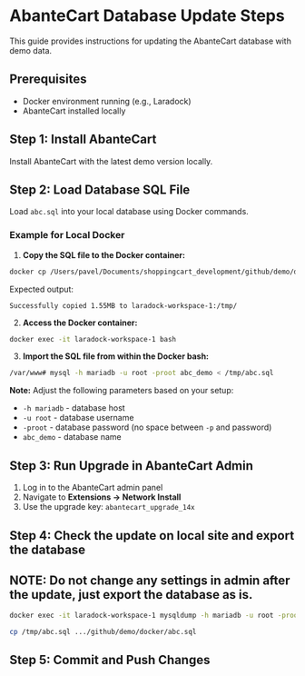 # AbanteCart Database Update Steps

This guide provides instructions for updating the AbanteCart database with demo data.

## Prerequisites

- Docker environment running (e.g., Laradock)
- AbanteCart installed locally

## Step 1: Install AbanteCart

Install AbanteCart with the latest demo version locally.

## Step 2: Load Database SQL File

Load `abc.sql` into your local database using Docker commands.

### Example for Local Docker

1. **Copy the SQL file to the Docker container:**

```bash
docker cp /Users/pavel/Documents/shoppingcart_development/github/demo/docker/abc.sql laradock-workspace-1:/tmp/
```

Expected output:
```
Successfully copied 1.55MB to laradock-workspace-1:/tmp/
```

2. **Access the Docker container:**

```bash
docker exec -it laradock-workspace-1 bash
```

3. **Import the SQL file from within the Docker bash:**

```bash
/var/www# mysql -h mariadb -u root -proot abc_demo < /tmp/abc.sql
```

**Note:** Adjust the following parameters based on your setup:
- `-h mariadb` - database host
- `-u root` - database username
- `-proot` - database password (no space between `-p` and password)
- `abc_demo` - database name

## Step 3: Run Upgrade in AbanteCart Admin

1. Log in to the AbanteCart admin panel
2. Navigate to **Extensions → Network Install**
3. Use the upgrade key: `abantecart_upgrade_14x`

## Step 4: Check the update on local site and export the database

## NOTE: Do not change any settings in admin after the update, just export the database as is.

```bash
docker exec -it laradock-workspace-1 mysqldump -h mariadb -u root -proot abc_demo --complete-insert > /tmp/abc.sql

cp /tmp/abc.sql .../github/demo/docker/abc.sql
```

## Step 5: Commit and Push Changes